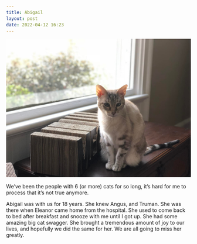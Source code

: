 ```yaml
---
title: Abigail
layout: post
date: 2022-04-12 16:23
---
```


<img src="/images/abigail.jpg">

We’ve been the people with 6 (or more) cats for so long, it’s hard for me to process that it’s not true anymore.

Abigail was with us for 18 years. She knew Angus, and Truman. She was there when Eleanor came home from the hospital. She used to come back to bed after breakfast and snooze with me until I got up. She had some amazing big cat swagger. She brought a tremendous amount of joy to our lives, and hopefully we did the same for her. We are all going to miss her greatly.
